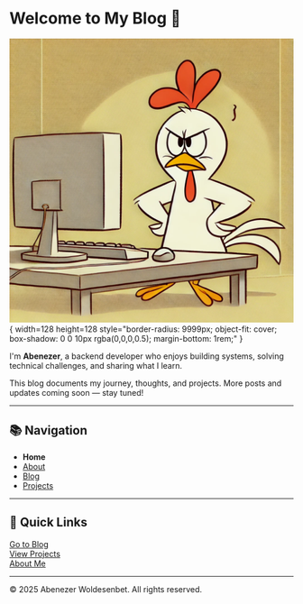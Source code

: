 # Welcome to My Blog 👋

![Abenezer Woldesenbet](profile.webp){ width=128 height=128 style="border-radius: 9999px; object-fit: cover; box-shadow: 0 0 10px rgba(0,0,0,0.5); margin-bottom: 1rem;" }

I'm **Abenezer**, a backend developer who enjoys building systems, solving technical challenges, and sharing what I learn.

This blog documents my journey, thoughts, and projects. More posts and updates coming soon — stay tuned!

---

## 📚 Navigation

- **Home**
- [About](/about.html)
- [Blog](/blog.html)
- [Projects](/projects.html)

---

## 🚀 Quick Links

[Go to Blog](/blog.html)  
[View Projects](/projects.html)  
[About Me](/about.html)

---

© 2025 Abenezer Woldesenbet. All rights reserved.
